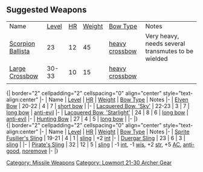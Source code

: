 ## Suggested Weapons

|                                                   |                                  |                           |                                    |                                                        |                                                    |
|---------------------------------------------------|----------------------------------|---------------------------|------------------------------------|--------------------------------------------------------|----------------------------------------------------|
| Name                                              | [Level](Object_Level "wikilink") | [HR](Hit_Roll "wikilink") | [Weight](Object_Weight "wikilink") | [Bow Type](:Category:Bows "wikilink")                  | Notes                                              |
| [Scorpion Ballista](Scorpion_Ballista "wikilink") | 23                               | 12                        | 45                                 | [heavy crossbow](:Category:Heavy_Crossbows "wikilink") | Very heavy, needs several transmutes to be wielded |
| [Large Crossbow](Large_Crossbow "wikilink")       | 30-33                            | 10                        | 15                                 | [heavy crossbow](:Category:Heavy_Crossbows "wikilink") |                                                    |
|                                                   |                                  |                           |                                    |                                                        |                                                    |

  
{\| border="2" cellpadding="2" cellspacing="0" align="center"
style="text-align:center" \|- \| Name \|
[Level](Object_Level "wikilink") \| [HR](Hit_Roll "wikilink") \|
[Weight](Object_Weight "wikilink") \| [Bow
Type](:Category:Bows "wikilink") \| Notes \|- \| [Elven
Bow](Elven_Bow "wikilink") \| 20-22 \| 4 \| 7 \| [short
bow](:Category:Short_Bows "wikilink") \| \|- \| [Lacquered Bow,
'Sky'](Lacquered_Bow,_'Sky' "wikilink") \| 22-23 \| 3 \| 7 \| [long
bow](:Category:Long_Bows "wikilink") \|
[anti-evil](Anti-Evil_Flag "wikilink") \|- \| [Lacquered Bow,
'Starlight'](Lacquered_Bow,_'Starlight' "wikilink") \| 24 \| 8 \| 6 \|
[long bow](:Category:Long_Bows "wikilink") \|
[anti-evil](Anti-Evil_Flag "wikilink") \|- \| [Hunting
Bow](Hunting_Bow "wikilink") \| 27 \| 4 \| 5 \| [long
bow](:Category:Long_Bows "wikilink") \| \|- \|}  
{\| border="2" cellpadding="2" cellspacing="0" align="center"
style="text-align:center" \|- \| Name \|
[Level](Object_Level "wikilink") \| [HR](Hit_Roll "wikilink") \|
[Weight](Object_Weight "wikilink") \| [Bow
Type](:Category:Bows "wikilink") \| Notes \|- \| [Sprite Fusilier's
Sling](Sprite_Fusilier's_Sling "wikilink") \| 19-21 \| 4 \| 1 \|
[sling](:Category:Slings "wikilink") \| +2
[int](Intelligence "wikilink") \|- \| [Duergar
Sling](Duergar_Sling "wikilink") \| 23 \| 6 \| 3 \|
[sling](:Category:Slings "wikilink") \| \|- \| [Pirate's
Sling](Pirate's_Sling "wikilink") \| 32 \| 12 \| 5 \|
[sling](:Category:Slings "wikilink") \| -1
[int](Intelligence "wikilink"), -1 [wis](Wisdom "wikilink"), +2
[str](Strength "wikilink"), +5 [AC](Armor_Class "wikilink"),
[anti-good](Anti-Good_Flag "wikilink"),
[noremove](Noremove_Flag "wikilink") \|- \|}

[Category: Missile Weapons](Category:_Missile_Weapons "wikilink")
[Category: Lowmort 21-30 Archer
Gear](Category:_Lowmort_21-30_Archer_Gear "wikilink")
